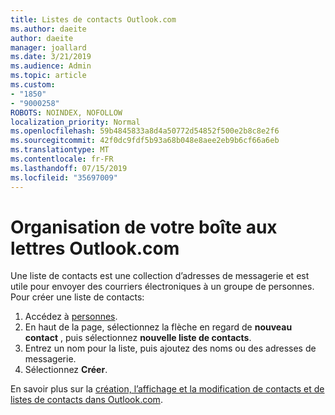 ```yaml
---
title: Listes de contacts Outlook.com
ms.author: daeite
author: daeite
manager: joallard
ms.date: 3/21/2019
ms.audience: Admin
ms.topic: article
ms.custom:
- "1850"
- "9000258"
ROBOTS: NOINDEX, NOFOLLOW
localization_priority: Normal
ms.openlocfilehash: 59b4845833a8d4a50772d54852f500e2b8c8e2f6
ms.sourcegitcommit: 42f0dc9fdf5b93a68b048e8aee2eb9b6cf66a6eb
ms.translationtype: MT
ms.contentlocale: fr-FR
ms.lasthandoff: 07/15/2019
ms.locfileid: "35697009"
---
```

# <a name="organizing-your-outlookcom-mailbox"></a>Organisation de votre boîte aux lettres Outlook.com

Une liste de contacts est une collection d’adresses de messagerie et est utile pour envoyer des courriers électroniques à un groupe de personnes. Pour créer une liste de contacts:

1. Accédez à [personnes](https://outlook.live.com/people/).
1. En haut de la page, sélectionnez la flèche en regard de **nouveau contact** , puis sélectionnez **nouvelle liste de contacts**.
1. Entrez un nom pour la liste, puis ajoutez des noms ou des adresses de messagerie.
1. Sélectionnez **Créer**.

En savoir plus sur la [création, l’affichage et la modification de contacts et de listes de contacts dans Outlook.com](https://support.office.com/article/5b909158-036e-4820-92f7-2a27f57b9f01?wt.mc_id=Office_Outlook_com_Alchemy).